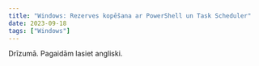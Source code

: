 ```yaml
---
title: "Windows: Rezerves kopēšana ar PowerShell un Task Scheduler"
date: 2023-09-18
tags: ["Windows"]
---
```


Drīzumā. Pagaidām lasiet angliski.
